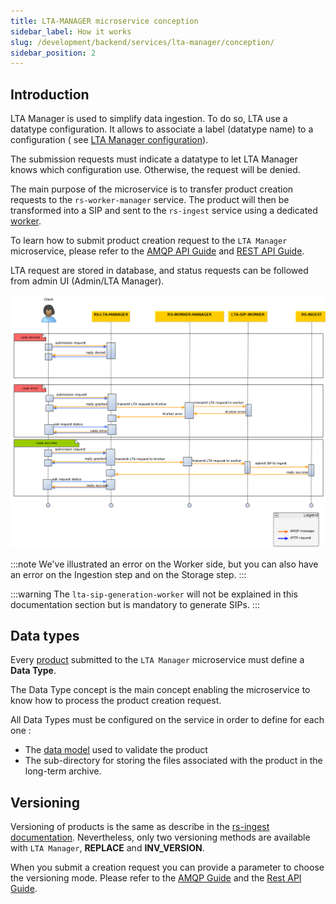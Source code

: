 ```yaml
---
title: LTA-MANAGER microservice conception
sidebar_label: How it works
slug: /development/backend/services/lta-manager/conception/
sidebar_position: 2
---
```


## Introduction

LTA Manager is used to simplify data ingestion. To do so,
LTA use a datatype configuration. It allows to associate a label (datatype name) to a configuration (
see [LTA Manager configuration](./configuration/lta-manager-import-export.md)).

The submission requests must indicate a datatype to let LTA Manager knows which configuration use.
Otherwise, the request will be denied.

The main purpose of the microservice is to transfer product creation requests to the `rs-worker-manager` service.
The product will then be transformed into a SIP and sent to the `rs-ingest` service using a
dedicated [worker](../../concepts/08-workers.md).

To learn how to submit product creation request to the `LTA Manager` microservice, please refer to
the [AMQP API Guide](./api-guides/amqp/amqp-submit-product.md) and [REST API Guide](./api-guides/rest/rest-create-product.mdx).

LTA request are stored in database, and status requests can be followed from admin UI (Admin/LTA Manager).

![conception_diagram.png](./src/conception_diagram.png)

:::note
We've illustrated an error on the Worker side, but you can also have an error on the Ingestion step and on the Storage
step.
:::

:::warning
The `lta-sip-generation-worker` will not be explained in this documentation section but is mandatory to generate SIPs.
:::

## Data types

Every [product](../../concepts/04-products.md) submitted to the `LTA Manager` microservice must define a **Data Type**.

The Data Type concept is the main concept enabling the microservice to know how to process the product creation request.

All Data Types must be configured on the service in order to define for each one :

- The [data model](../../concepts/09-meta-catalog.md) used to validate the product
- The sub-directory for storing the files associated with the product in the long-term archive.

## Versioning

Versioning of products is the same as describe in the [rs-ingest documentation](../ingest/conception.md#versioning).
Nevertheless, only two versioning methods are available with `LTA Manager`, **REPLACE** and **INV_VERSION**.

When you submit a creation request you can provide a parameter to choose the versioning mode. Please refer to
the [AMQP Guide](./api-guides/amqp/amqp-submit-product.md) and
the [Rest API Guide](./api-guides/rest/rest-create-product.mdx).